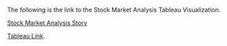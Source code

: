 The following is the link to the Stock Market Analysis Tableau Visualization.

[Stock Market Analysis Story](https://public.tableau.com/app/profile/tham.jay.shen/viz/StockMarketAnalysis_16577688695320/Story1)



<a href="[https://public.tableau.com/app/profile/tham.jay.shen/viz/StockMarketAnalysis_16577688695320/Story1/]" target="_blank">Tableau Link</a>.
